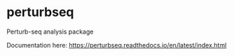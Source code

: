 # perturbseq
Perturb-seq analysis package

Documentation here: https://perturbseq.readthedocs.io/en/latest/index.html

